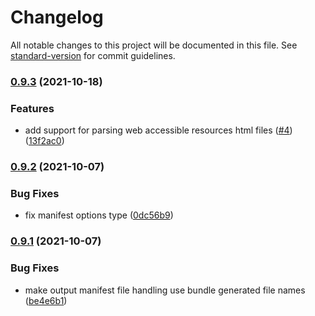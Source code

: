 # Changelog

All notable changes to this project will be documented in this file. See [standard-version](https://github.com/conventional-changelog/standard-version) for commit guidelines.

### [0.9.3](https://github.com/samrum/rollup-plugin-web-extension/compare/v0.9.2...v0.9.3) (2021-10-18)

### Features

- add support for parsing web accessible resources html files ([#4](https://github.com/samrum/rollup-plugin-web-extension/issues/4)) ([13f2ac0](https://github.com/samrum/rollup-plugin-web-extension/commit/13f2ac049b92dbc5b8a41d0e1c833d794351ddcc))

### [0.9.2](https://github.com/samrum/rollup-plugin-web-extension/compare/v0.9.1...v0.9.2) (2021-10-07)

### Bug Fixes

- fix manifest options type ([0dc56b9](https://github.com/samrum/rollup-plugin-web-extension/commit/0dc56b9e7677919838e21b602f3c09f639bf030b))

### [0.9.1](https://github.com/samrum/rollup-plugin-web-extension/compare/v0.9.0...v0.9.1) (2021-10-07)

### Bug Fixes

- make output manifest file handling use bundle generated file names ([be4e6b1](https://github.com/samrum/rollup-plugin-web-extension/commit/be4e6b12e81b2f7613490710646af4c403084c2f))
